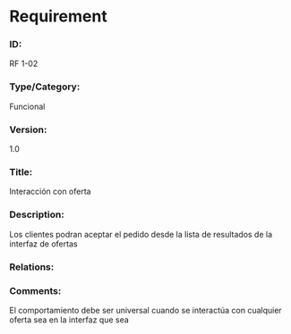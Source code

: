 # Requirement

### ID:

RF 1-02

### Type/Category:

Funcional

### Version:

1.0

### Title:

Interacción con oferta

### Description:

Los clientes podran aceptar el pedido desde la lista de resultados de la interfaz de ofertas

### Relations:


### Comments:

El comportamiento debe ser universal cuando se interactúa con cualquier oferta sea en la interfaz que sea
